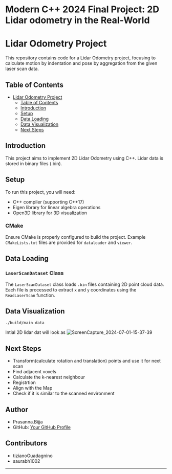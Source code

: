 # Modern C++ 2024 Final Project: 2D Lidar odometry in the Real-World 



# Lidar Odometry Project

This repository contains code for a Lidar Odometry project, focusing to calculate motion by indentation and pose by aggregation from the given laser scan data.

## Table of Contents

- [Lidar Odometry Project](#lidar-odometry-project)
  - [Table of Contents](#table-of-contents)
  - [Introduction](#introduction)
  - [Setup](#setup)
  - [Data Loading](#data-loading)
  - [Data Visualization](#data-visualization)
  - [Next Steps](#next-steps)



## Introduction

This project aims to implement 2D Lidar Odometry using C++. Lidar data is stored in binary files (.bin).

## Setup

To run this project, you will need:

- C++ compiler (supporting C++17)
- Eigen library for linear algebra operations
- Open3D library for 3D visualization


### CMake

Ensure CMake is properly configured to build the project. Example `CMakeLists.txt` files are provided for `dataloader` and `viewer`.

## Data Loading

### `LaserScanDataset` Class

The `LaserScanDataset` class loads `.bin` files containing 2D point cloud data. Each file is processed to extract `x` and `y` coordinates using the `ReadLaserScan` function.

## Data Visualization

```
./build/main data
```
Intial 2D lidar dat will look as ![ScreenCapture_2024-07-01-15-37-39](https://github.com/prasanna1511/2D-Lidar-Odometry/assets/53254596/4deb6fae-0451-40b2-b16b-c516c7d5a993)


## Next Steps

- Transform(calculate rotation and translation) points and use it for next scan
- Find adjacent voxels
- Calculate the k-nearest neighbour
- Registrtion
- Align with the Map
- Check if it is similar to the scanned environment

## Author

- Prasanna.Bijja
- GitHub: [Your GitHub Profile](https://github.com/prasanna1511)


## Contributors

- tizianoGuadagnino
- saurabh1002

---
